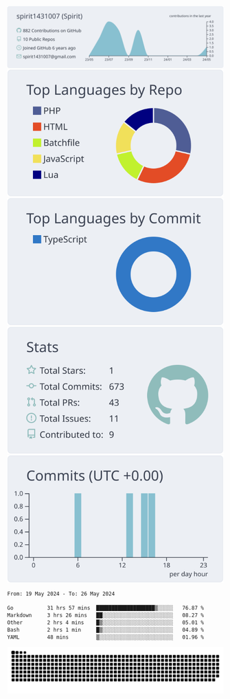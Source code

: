 [![](https://raw.githubusercontent.com/spirit1431007/spirit1431007/master/profile-summary-card-output/nord_bright/0-profile-details.svg)](https://git.io/spiritx)
[![](https://raw.githubusercontent.com/spirit1431007/spirit1431007/master/profile-summary-card-output/nord_bright/1-repos-per-language.svg)](https://git.io/spiritx) [![](https://raw.githubusercontent.com/spirit1431007/spirit1431007/master/profile-summary-card-output/nord_bright/2-most-commit-language.svg)](https://git.io/spiritx)
[![](https://raw.githubusercontent.com/spirit1431007/spirit1431007/master/profile-summary-card-output/nord_bright/3-stats.svg)](https://git.io/spiritx) [![](https://raw.githubusercontent.com/spirit1431007/spirit1431007/master/profile-summary-card-output/nord_bright/4-productive-time.svg)](https://git.io/spiritx)

<!--START_SECTION:waka-->

```txt
From: 19 May 2024 - To: 26 May 2024

Go           31 hrs 57 mins  ███████████████████▒░░░░░   76.87 %
Markdown     3 hrs 26 mins   ██░░░░░░░░░░░░░░░░░░░░░░░   08.27 %
Other        2 hrs 4 mins    █▒░░░░░░░░░░░░░░░░░░░░░░░   05.01 %
Bash         2 hrs 1 min     █▒░░░░░░░░░░░░░░░░░░░░░░░   04.89 %
YAML         48 mins         ▒░░░░░░░░░░░░░░░░░░░░░░░░   01.96 %
```

<!--END_SECTION:waka-->

![contribution](https://github.com/spirit1431007/spirit1431007/blob/output/github-contribution-grid-snake.svg)
